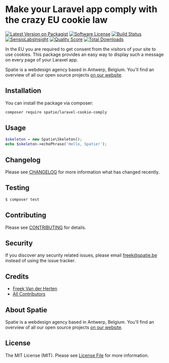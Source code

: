 # Make your Laravel app comply with the crazy EU cookie law

[![Latest Version on Packagist](https://img.shields.io/packagist/v/spatie/laravel-cookie-comply.svg?style=flat-square)](https://packagist.org/packages/spatie/laravel-cookie-comply)
[![Software License](https://img.shields.io/badge/license-MIT-brightgreen.svg?style=flat-square)](LICENSE.md)
[![Build Status](https://img.shields.io/travis/spatie/laravel-cookie-comply/master.svg?style=flat-square)](https://travis-ci.org/spatie/laravel-cookie-comply)
[![SensioLabsInsight](https://img.shields.io/sensiolabs/i/xxxxxxxxx.svg?style=flat-square)](https://insight.sensiolabs.com/projects/xxxxxxxxx)
[![Quality Score](https://img.shields.io/scrutinizer/g/spatie/laravel-cookie-comply.svg?style=flat-square)](https://scrutinizer-ci.com/g/spatie/laravel-cookie-comply)
[![Total Downloads](https://img.shields.io/packagist/dt/spatie/laravel-cookie-comply.svg?style=flat-square)](https://packagist.org/packages/spatie/laravel-cookie-comply)


In the EU you are required to get consent from the visitors of your site to use cookies. This package provides an easy way to display such a message on every page of your Laravel app.

Spatie is a webdesign agency based in Antwerp, Belgium. You'll find an overview of all our open source projects [on our website](https://spatie.be/opensource).

## Installation

You can install the package via composer:

``` bash
composer require spatie/laravel-cookie-comply
```

## Usage

``` php
$skeleton = new Spatie\Skeleton();
echo $skeleton->echoPhrase('Hello, Spatie!');
```

## Changelog

Please see [CHANGELOG](CHANGELOG.md) for more information what has changed recently.

## Testing

``` bash
$ composer test
```

## Contributing

Please see [CONTRIBUTING](CONTRIBUTING.md) for details.

## Security

If you discover any security related issues, please email freek@spatie.be instead of using the issue tracker.

## Credits

- [Freek Van der Herten](https://github.com/freekmurze)
- [All Contributors](../../contributors)

## About Spatie
Spatie is a webdesign agency based in Antwerp, Belgium. You'll find an overview of all our open source projects [on our website](https://spatie.be/opensource).

## License

The MIT License (MIT). Please see [License File](LICENSE.md) for more information.
